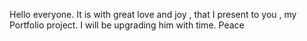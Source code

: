 Hello everyone.
It is with great love and joy , that I present to you , my Portfolio project.
I will be upgrading him with time.
Peace
